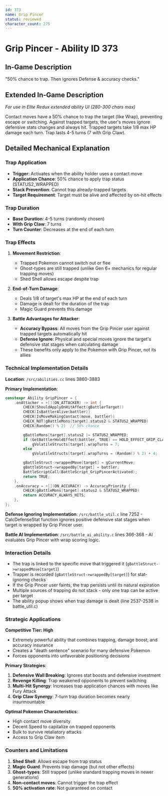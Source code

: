 ```yaml
---
id: 373
name: Grip Pincer
status: reviewed
character_count: 275
---
```


# Grip Pincer - Ability ID 373

## In-Game Description
"50% chance to trap. Then ignores Defense & accuracy checks."

## Extended In-Game Description
*For use in Elite Redux extended ability UI (280-300 chars max)*

Contact moves have a 50% chance to trap the target (like Wrap), preventing escape or switching. Against trapped targets, the user's moves ignore defensive stats changes and always hit. Trapped targets take 1/8 max HP damage each turn. Trap lasts 4-5 turns (7 with Grip Claw).

## Detailed Mechanical Explanation

### Trap Application
- **Trigger**: Activates when the ability holder uses a contact move
- **Application Chance**: 50% chance to apply trap status (STATUS2_WRAPPED)
- **Stack Prevention**: Cannot trap already-trapped targets
- **Target Requirement**: Target must be alive and affected by on-hit effects

### Trap Duration
- **Base Duration**: 4-5 turns (randomly chosen)
- **With Grip Claw**: 7 turns
- **Turn Counter**: Decreases at the end of each turn

### Trap Effects
1. **Movement Restriction**: 
   - Trapped Pokemon cannot switch out or flee
   - Ghost-types are still trapped (unlike Gen 6+ mechanics for regular trapping moves)
   - Shed Shell allows escape despite trap

2. **End-of-Turn Damage**:
   - Deals 1/8 of target's max HP at the end of each turn
   - Damage is dealt for the duration of the trap
   - Magic Guard prevents this damage

3. **Battle Advantages for Attacker**:
   - **Accuracy Bypass**: All moves from the Grip Pincer user against trapped targets automatically hit
   - **Defense Ignore**: Physical and special moves ignore the target's defensive stat stages when calculating damage
   - These benefits only apply to the Pokemon with Grip Pincer, not its allies

### Technical Implementation Details
**Location**: `/src/abilities.cc` lines 3860-3883

**Primary Implementation**:
```cpp
constexpr Ability GripPincer = {
    .onAttacker = +[](ON_ATTACKER) -> int {
        CHECK(ShouldApplyOnHitAffect(gBattlerTarget))
        CHECK(IsBattlerAlive(battler))
        CHECK(IsMoveMakingContact(move, battler))
        CHECK_NOT(gBattleMons[target].status2 & STATUS2_WRAPPED)
        CHECK(Random() % 2)  // 50% chance

        gBattleMons[target].status2 |= STATUS2_WRAPPED;
        if (GetBattlerHoldEffect(battler, TRUE) == HOLD_EFFECT_GRIP_CLAW)
            gVolatileStructs[target].wrapTurns = 7;
        else
            gVolatileStructs[target].wrapTurns = (Random() % 2) + 4;

        gBattleStruct->wrappedMove[target] = gCurrentMove;
        gBattleStruct->wrappedBy[target] = battler;
        BattleScriptCall(BattleScript_GripPincerActivated);
        return TRUE;
    },
    .onAccuracy = +[](ON_ACCURACY) -> AccuracyPriority {
        CHECK(gBattleMons[target].status2 & STATUS2_WRAPPED)
        return ACCURACY_ALWAYS_HITS;
    },
};
```

**Defense Ignoring Implementation**:
`/src/battle_util.c` line 7252 - CalcDefenseStat function ignores positive defensive stat stages when target is wrapped by Grip Pincer user.

**Battle AI Implementation**:
`/src/battle_ai_ability.c` lines 366-368 - AI evaluates Grip Pincer with wrap scoring logic.

### Interaction Details
- The trap is linked to the specific move that triggered it (`gBattleStruct->wrappedMove[target]`)
- Trapper is recorded (`gBattleStruct->wrappedBy[target]`) for stat-ignoring checks
- If the Grip Pincer user faints, the trap persists until its natural expiration
- Multiple sources of trapping do not stack - only one trap can be active per target
- The ability popup shows when trap damage is dealt (line 2537-2538 in battle_util.c)

### Strategic Applications

**Competitive Tier: High**
- Extremely powerful ability that combines trapping, damage boost, and accuracy insurance
- Creates a "death sentence" scenario for many defensive Pokemon
- Forces opponents into unfavorable positioning decisions

**Primary Strategies**:
1. **Defensive Wall Breaking**: Ignores stat boosts and defensive investment
2. **Revenge Killing**: Trap weakened opponents to prevent switching
3. **Multi-Hit Synergy**: Increases trap application chances with moves like Fury Attack
4. **Grip Claw Synergy**: 7-turn trap duration becomes nearly insurmountable

**Optimal Pokemon Characteristics**:
- High contact move diversity
- Decent Speed to capitalize on trapped opponents  
- Bulk to survive retaliatory attacks
- Access to Grip Claw item

### Counters and Limitations
1. **Shed Shell**: Allows escape from trap status
2. **Magic Guard**: Prevents trap damage (but not other effects)
3. **Ghost-types**: Still trapped (unlike standard trapping moves in newer generations)
4. **Non-contact moves**: Cannot trigger the trap effect
5. **50% activation rate**: Not guaranteed on contact